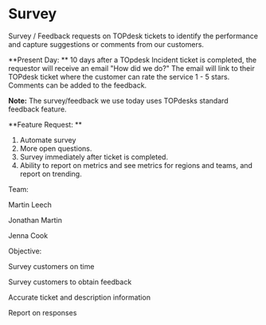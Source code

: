 # Survey

Survey / Feedback requests on TOPdesk tickets to identify the performance and capture suggestions or comments from our customers. 

**Present Day: **
10 days after a TOpdesk Incident ticket is completed, the requestor will receive an email "How did we do?"
The email will link to their TOPdesk ticket where the customer can rate the service 1 - 5 stars. 
Comments can be added to the feedback.

**Note:**
The survey/feedback we use today uses TOPdesks standard feedback feature.

**Feature Request: **
1. Automate survey
2. More open questions.
3. Survey immediately after ticket is completed.
4. Ability to report on metrics and see metrics for regions and teams, and report on trending.

Team:

Martin Leech

Jonathan Martin

Jenna Cook


Objective:

Survey customers on time

Survey customers to obtain feedback

Accurate ticket and description information

Report on responses

